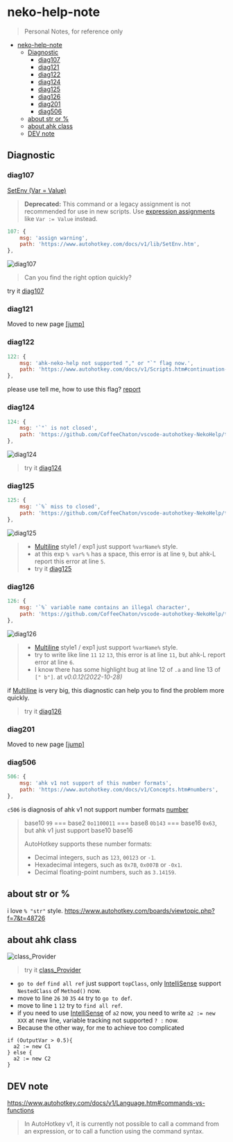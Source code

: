 # neko-help-note

> Personal Notes, for reference only

- [neko-help-note](#neko-help-note)
  - [Diagnostic](#diagnostic)
    - [diag107](#diag107)
    - [diag121](#diag121)
    - [diag122](#diag122)
    - [diag124](#diag124)
    - [diag125](#diag125)
    - [diag126](#diag126)
    - [diag201](#diag201)
    - [diag506](#diag506)
  - [about str or %](#about-str-or-)
  - [about ahk class](#about-ahk-class)
  - [DEV note](#dev-note)

## Diagnostic

### diag107

[SetEnv (Var = Value)](https://www.autohotkey.com/docs/v1/lib/SetEnv.htm)

> **Deprecated:** This command or a legacy assignment is not recommended for use in new scripts. Use [expression assignments](https://www.autohotkey.com/docs/v1/lib/SetExpression.htm) like `Var := Value` instead.

```js
107: {
    msg: 'assign warning',
    path: 'https://www.autohotkey.com/docs/v1/lib/SetEnv.htm',
},
```

![diag107](./img/diag107.png)

> Can you find the right option quickly?

try it [diag107](./ahk/diag107.ahk)

### diag121

Moved to new page [[jump]](./code121.md)

### diag122

```js
122: {
    msg: 'ahk-neko-help not supported "," or "`" flag now.',
    path: 'https://www.autohotkey.com/docs/v1/Scripts.htm#continuation-section',
},
```

please use tell me, how to use this flag? [report](https://github.com/CoffeeChaton/vscode-autohotkey-NekoHelp/issues)

### diag124

```js
124: {
    msg: '`"` is not closed',
    path: 'https://github.com/CoffeeChaton/vscode-autohotkey-NekoHelp/tree/main/note#diag124',
},
```

![diag124](./img/diag124.png)

> try it [diag124](./ahk/diag124.ahk)

### diag125

```js
125: {
    msg: '`%` miss to closed',
    path: 'https://github.com/CoffeeChaton/vscode-autohotkey-NekoHelp/tree/main/note#diag125',
},
```

![diag125](./img/diag125.png)

> - [Multiline](https://www.autohotkey.com/docs/v1/Scripts.htm#continuation-section) style1 / exp1 just support `%varName%` style.
> - at this exp `% var%` `%` has a space, this error is at line `9`, but ahk-L report this error at line `5`.
> - try it [diag125](./ahk/diag125.ahk)

### diag126

```js
126: {
    msg: '`%` variable name contains an illegal character',
    path: 'https://github.com/CoffeeChaton/vscode-autohotkey-NekoHelp/tree/main/note#diag126',
},
```

![diag126](./img/diag126.png)

> - [Multiline](https://www.autohotkey.com/docs/v1/Scripts.htm#continuation-section) style1 / exp1 just support `%varName%` style.
> - try to write like line `11` `12` `13`, this error is at line `11`, but ahk-L report error at line `6`.
> - I know there has some highlight bug at line 12 of `.a` and line 13 of `[" b"]`. at _v0.0.12(2022-10-28)_

if [Multiline](https://www.autohotkey.com/docs/v1/Scripts.htm#continuation-section) is very big, this diagnostic can help you to find the problem more quickly.

> try it [diag126](./ahk/diag126.ahk)

### diag201

Moved to new page [[jump]](./code201.md)

### diag506

```js
506: {
    msg: 'ahk v1 not support of this number formats',
    path: 'https://www.autohotkey.com/docs/v1/Concepts.htm#numbers',
},
```

`c506` is diagnosis of ahk v1 not support number formats [number](https://www.autohotkey.com/docs/v1/Concepts.htm#numbers)

> base10 `99` === base2 `0o1100011` === base8 `0b143` === base16 `0x63`, but ahk v1 just support base10 base16
>
> AutoHotkey supports these number formats:
>
> - Decimal integers, such as `123`, `00123` or `-1`.
> - Hexadecimal integers, such as `0x7B`, `0x007B` or `-0x1`.
> - Decimal floating-point numbers, such as `3.14159`.

## about str or %

i love `% "str"` style.
<https://www.autohotkey.com/boards/viewtopic.php?f=7&t=48726>

## about ahk class

![class_Provider](./img/class_Provider.png)

> try it [class_Provider](./ahk/class_Provider.ahk)

- `go to def` `find all ref` just support `topClass`, only [IntelliSense](https://github.com/CoffeeChaton/vscode-autohotkey-NekoHelp#4-completion-of-class) support `NestedClass` of `Method()` now.
- move to line `26` `30` `35` `44` try to `go to def`.
- move to line `1` `12` try to `find all ref`.
- if you need to use [IntelliSense](https://github.com/CoffeeChaton/vscode-autohotkey-NekoHelp#4-completion-of-class) of `a2` now, you need to write `a2 := new XXX` at new line, variable tracking not supported `? :` now.
- Because the other way, for me to achieve too complicated

```ahk
if (OutputVar > 0.5){
  a2 := new C1
} else {
  a2 := new C2
}
```

## DEV note

<https://www.autohotkey.com/docs/v1/Language.htm#commands-vs-functions>

> In AutoHotkey v1, it is currently not possible to call a command from an expression, or to call a function using the command syntax.
